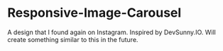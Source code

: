# Responsive-Image-Carousel
A design that I found again on Instagram. Inspired by DevSunny.IO. Will create something similar to this in the future.
